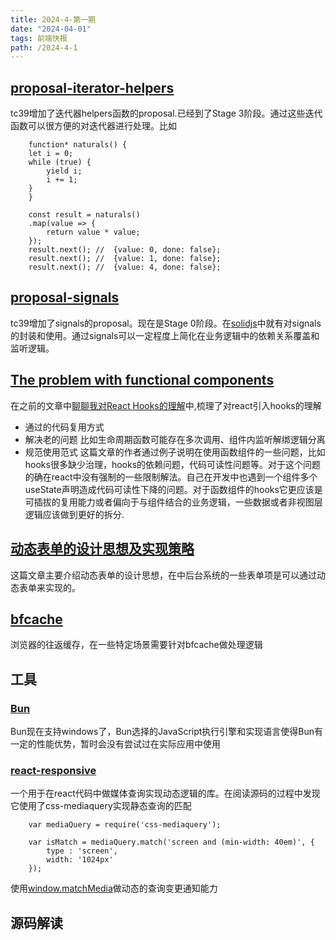 ```yaml
---
title: 2024-4-第一期
date: "2024-04-01"  
tags: 前端快报
path: /2024-4-1
---
```


## [proposal-iterator-helpers](https://github.com/tc39/proposal-iterator-helpers)  
tc39增加了迭代器helpers函数的proposal.已经到了Stage 3阶段。通过这些迭代函数可以很方便的对迭代器进行处理。比如


        function* naturals() {
        let i = 0;
        while (true) {
            yield i;
            i += 1;
        }
        }

        const result = naturals()
        .map(value => {
            return value * value;
        });
        result.next(); //  {value: 0, done: false};
        result.next(); //  {value: 1, done: false};
        result.next(); //  {value: 4, done: false};

## [proposal-signals](https://github.com/proposal-signals/proposal-signals)  
tc39增加了signals的proposal。现在是Stage 0阶段。在[solidjs](https://www.solidjs.com/)中就有对signals的封装和使用。通过signals可以一定程度上简化在业务逻辑中的依赖关系覆盖和监听逻辑。

## [The problem with functional components](https://romgrk.com/posts/react-functional-components/)  
在之前的文章中[聊聊我对React Hooks的理解](https://icantunderstand.github.io/blog/thinking-in-react)中,梳理了对react引入hooks的理解
* 通过的代码复用方式
* 解决老的问题 比如生命周期函数可能存在多次调用、组件内监听解绑逻辑分离
* 规范使用范式
这篇文章的作者通过例子说明在使用函数组件的一些问题，比如hooks很多缺少治理，hooks的依赖问题，代码可读性问题等。对于这个问题的确在react中没有强制的一些限制解法。自己在开发中也遇到一个组件多个useState声明造成代码可读性下降的问题。对于函数组件的hooks它更应该是可插拔的复用能力或者偏向于与组件结合的业务逻辑，一些数据或者非视图层逻辑应该做到更好的拆分.

## [动态表单的设计思想及实现策略](https://miaomiaozhenren.com/index.php/2023/01/20/dynamic-form/)  
这篇文章主要介绍动态表单的设计思想，在中后台系统的一些表单项是可以通过动态表单来实现的。

## [bfcache](https://web.dev/articles/bfcache?ref=sabatino.dev&hl=zh-cn)  
浏览器的往返缓存，在一些特定场景需要针对bfcache做处理逻辑

## 工具

### [Bun](https://bun.sh/blog/bun-v1.1)
Bun现在支持windows了，Bun选择的JavaScript执行引擎和实现语言使得Bun有一定的性能优势，暂时会没有尝试过在实际应用中使用

### [react-responsive](https://github.com/yocontra/react-responsive)
一个用于在react代码中做媒体查询实现动态逻辑的库。在阅读源码的过程中发现它使用了css-mediaquery实现静态查询的匹配


        var mediaQuery = require('css-mediaquery');
        
        var isMatch = mediaQuery.match('screen and (min-width: 40em)', {
            type : 'screen',
            width: '1024px'
        });

使用[window.matchMedia](https://developer.mozilla.org/en-US/docs/Web/API/Window/matchMedia)做动态的查询变更通知能力


## 源码解读
